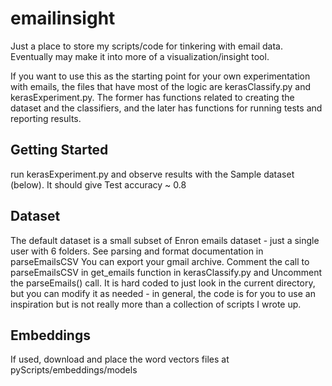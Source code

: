 # emailinsight
Just a place to store my scripts/code for tinkering with email data. Eventually may make it into more of a visualization/insight tool.

If you want to use this as the starting point for your own experimentation with emails, the files that have most of the logic are kerasClassify.py and kerasExperiment.py. The former has functions related to creating the dataset and the classifiers, and the later has functions for running tests and reporting results. 

## Getting Started 
run kerasExperiment.py and observe results with the Sample dataset (below). It should give Test accuracy ~ 0.8

## Dataset 
The default dataset is a small subset of Enron emails dataset - just a single user with 6 folders. See parsing and format documentation in parseEmailsCSV
You can export your gmail archive. Comment the call to parseEmailsCSV in get_emails function in kerasClassify.py and Uncomment the parseEmails() call.
It is hard coded to just look in the current directory, but you can modify it as needed - in general, the code is for you to use an inspiration but is not really more than a collection of scripts I wrote up.

## Embeddings
If used, download and place the word vectors files at pyScripts/embeddings/models
